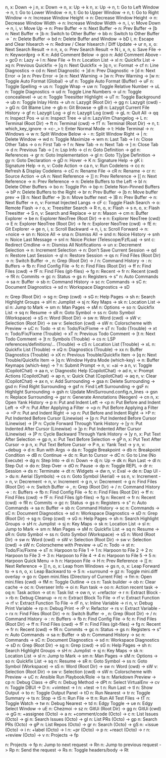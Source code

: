 n, x: Down -> j
n, x: Down -> <Down>
n, x: Up -> k
n, x: Up -> <Up>
n, t: Go to Left Window -> <C-h>
n, t: Go to Lower Window -> <C-j>
n, t: Go to Upper Window -> <C-k>
n, t: Go to Right Window -> <C-l>
n: Increase Window Height -> <C-Up>
n: Decrease Window Height -> <C-Down>
n: Decrease Window Width -> <C-Left>
n: Increase Window Width -> <C-Right>
n, i, v: Move Down -> <A-j>
n, i, v: Move Up -> <A-k>
n: Prev Buffer -> <S-h>
n: Next Buffer -> <S-l>
n: Prev Buffer -> [b
n: Next Buffer -> ]b
n: Switch to Other Buffer -> <leader>bb
n: Switch to Other Buffer -> <leader>`
n: Delete Buffer -> <leader>bd
n: Delete Buffer and Window -> <leader>bD
i, n: Escape and Clear hlsearch -> <esc>
n: Redraw / Clear hlsearch / Diff Update -> <leader>ur
n, x, o: Next Search Result -> n
n, x, o: Prev Search Result -> N
i, x, n, s: Save File -> <C-s>
n: Keywordprg -> <leader>K
n: Add Comment Below -> gco
n: Add Comment Above -> gcO
n: Lazy -> <leader>l
n: New File -> <leader>fn
n: Location List -> <leader>xl
n: Quickfix List -> <leader>xq
n: Previous Quickfix -> [q
n: Next Quickfix -> ]q
n, v: Format -> <leader>cf
n: Line Diagnostics -> <leader>cd
n: Next Diagnostic -> ]d
n: Prev Diagnostic -> [d
n: Next Error -> ]e
n: Prev Error -> [e
n: Next Warning -> ]w
n: Prev Warning -> [w
n: Toggle Auto Format (Global) -> <leader>uf
n: Toggle Auto Format (Buffer) -> <leader>uF
n: Toggle Spelling -> <leader>us
n: Toggle Wrap -> <leader>uw
n: Toggle Relative Number -> <leader>uL
n: Toggle Diagnostics -> <leader>ud
n: Toggle Line Numbers -> <leader>ul
n: Toggle conceallevel -> <leader>uc
n: Toggle Treesitter Highlight -> <leader>uT
n: Toggle Background -> <leader>ub
n: Toggle Inlay Hints -> <leader>uh
n: Lazygit (Root Dir) -> <leader>gg
n: Lazygit (cwd) -> <leader>gG
n: Git Blame Line -> <leader>gb
n: Git Browse -> <leader>gB
n: Lazygit Current File History -> <leader>gf
n: Lazygit Log -> <leader>gl
n: Lazygit Log (cwd) -> <leader>gL
n: Quit All -> <leader>qq
n: Inspect Pos -> <leader>ui
n: Inspect Tree -> <leader>uI
n: LazyVim Changelog -> <leader>L
n: Terminal (Root Dir) -> <leader>ft
n: Terminal (cwd) -> <leader>fT
n: Terminal (Root Dir) -> <c-/>
n, t: which_key_ignore -> <c-_>
t: Enter Normal Mode -> <esc><esc>
t: Hide Terminal -> <C-/>
n: Windows -> <leader>w
n: Split Window Below -> <leader>-
n: Split Window Right -> <leader>|
n: Delete Window -> <leader>wd
n: Toggle Maximize -> <leader>wm
n: Last Tab -> <leader><tab>l
n: Close Other Tabs -> <leader><tab>o
n: First Tab -> <leader><tab>f
n: New Tab -> <leader><tab><tab>
n: Next Tab -> <leader><tab>]
n: Close Tab -> <leader><tab>d
n: Previous Tab -> <leader><tab>[
n: Lsp Info -> <leader>cl
n: Goto Definition -> gd
n: References -> gr
n: Goto Implementation -> gI
n: Goto T[y]pe Definition -> gy
n: Goto Declaration -> gD
n: Hover -> K
n: Signature Help -> gK
i: Signature Help -> <c-k>
n, v: Code Action -> <leader>ca
n, v: Run Codelens -> <leader>cc
n: Refresh & Display Codelens -> <leader>cC
n: Rename File -> <leader>cR
n: Rename -> <leader>cr
n: Source Action -> <leader>cA
n: Next Reference -> ]]
n: Prev Reference -> [[
n: Next Reference -> <a-n>
n: Prev Reference -> <a-p>
n: Delete Buffers to the Left -> <leader>bl
n: Delete Other Buffers -> <leader>bo
n: Toggle Pin -> <leader>bp
n: Delete Non-Pinned Buffers -> <leader>bP
n: Delete Buffers to the Right -> <leader>br
n: Prev Buffer -> [b
n: Move buffer prev -> [B
n: Next Buffer -> ]b
n: Move buffer next -> ]B
n: Prev Buffer -> <S-h>
n: Next Buffer -> <S-l>
n, v: Format Injected Langs -> <leader>cF
c: Toggle Flash Search -> <c-s>
o: Remote Flash -> r
o, x: Treesitter Search -> R
n, o, x: Flash -> s
n, o, x: Flash Treesitter -> S
n, v: Search and Replace -> <leader>sr
n: Mason -> <leader>cm
n: Buffer Explorer -> <leader>be
n: Explorer NeoTree (Root Dir) -> <leader>e
n: Explorer NeoTree (cwd) -> <leader>E
n: Explorer NeoTree (Root Dir) -> <leader>fe
n: Explorer NeoTree (cwd) -> <leader>fE
n: Git Explorer -> <leader>ge
n, i, s: Scroll Backward -> <c-b>
n, i, s: Scroll Forward -> <c-f>
n: +noice -> <leader>sn
n: Noice All -> <leader>sna
n: Dismiss All -> <leader>snd
n: Noice History -> <leader>snh
n: Noice Last Message -> <leader>snl
n: Noice Picker (Telescope/FzfLua) -> <leader>snt
c: Redirect Cmdline -> <S-Enter>
n: Dismiss All Notifications -> <leader>un
x: Decrement Selection -> <bs>
n: Increment Selection -> <c-space>
n: Don't Save Current Session -> <leader>qd
n: Restore Last Session -> <leader>ql
n: Restore Session -> <leader>qs
n: Find Files (Root Dir) -> <leader><space>
n: Switch Buffer -> <leader>,
n: Grep (Root Dir) -> <leader>/
n: Command History -> <leader>:
n: Buffers -> <leader>fb
n: Find Config File -> <leader>fc
n: Find Files (Root Dir) -> <leader>ff
n: Find Files (cwd) -> <leader>fF
n: Find Files (git-files) -> <leader>fg
n: Recent -> <leader>fr
n: Recent (cwd) -> <leader>fR
n: Commits -> <leader>gc
n: Status -> <leader>gs
n: Registers -> <leader>s"
n: Auto Commands -> <leader>sa
n: Buffer -> <leader>sb
n: Command History -> <leader>sc
n: Commands -> <leader>sC
n: Document Diagnostics -> <leader>sd
n: Workspace Diagnostics -> <leader>sD
<!--SR:!2024-08-13,1,230-->
n: Grep (Root Dir) -> <leader>sg
n: Grep (cwd) -> <leader>sG
n: Help Pages -> <leader>sh
n: Search Highlight Groups -> <leader>sH
n: Jumplist -> <leader>sj
n: Key Maps -> <leader>sk
n: Location List -> <leader>sl
n: Jump to Mark -> <leader>sm
n: Man Pages -> <leader>sM
n: Options -> <leader>so
n: Quickfix List -> <leader>sq
n: Resume -> <leader>sR
n: Goto Symbol -> <leader>ss
n: Goto Symbol (Workspace) -> <leader>sS
n: Word (Root Dir) -> <leader>sw
n: Word (cwd) -> <leader>sW
v: Selection (Root Dir) -> <leader>sw
v: Selection (cwd) -> <leader>sW
n: Colorscheme with Preview -> <leader>uC
n: Todo -> <leader>st
n: Todo/Fix/Fixme -> <leader>sT
n: Todo (Trouble) -> <leader>xt
n: Todo/Fix/Fixme (Trouble) -> <leader>xT
n: Previous Todo Comment -> [t
n: Next Todo Comment -> ]t
n: Symbols (Trouble) -> <leader>cs
n: LSP references/definitions/... (Trouble) -> <leader>cS
n: Location List (Trouble) -> <leader>xL
n: Quickfix List (Trouble) -> <leader>xQ
n: Diagnostics (Trouble) -> <leader>xx
n: Buffer Diagnostics (Trouble) -> <leader>xX
n: Previous Trouble/Quickfix Item -> [q
n: Next Trouble/Quickfix Item -> ]q
n: Window Hydra Mode (which-key) -> <c-w><space>
n: Buffer Keymaps (which-key) -> <leader>?
n: Submit Prompt -> <c-s>
n, v: +ai -> <leader>a
n, v: Toggle (CopilotChat) -> <leader>aa
n, v: Diagnostic Help (CopilotChat) -> <leader>ad
n, v: Prompt Actions (CopilotChat) -> <leader>ap
n, v: Quick Chat (CopilotChat) -> <leader>aq
n, v: Clear (CopilotChat) -> <leader>ax
n, v: Add Surrounding -> gsa
n: Delete Surrounding -> gsd
n: Find Right Surrounding -> gsf
n: Find Left Surrounding -> gsF
n: Highlight Surrounding -> gsh
n: Update MiniSurround.config.n_lines -> gsn
n: Replace Surrounding -> gsr
n: Generate Annotations (Neogen) -> <leader>cn
n, x: Open Yank History -> <leader>p
n: Put and Indent Left -> <p
n: Put Before and Indent Left -> <P
n: Put After Applying a Filter -> =p
n: Put Before Applying a Filter -> =P
n: Put and Indent Right -> >p
n: Put Before and Indent Right -> >P
n: Put Indented Before Cursor (Linewise) -> [p
n: Put Indented Before Cursor (Linewise) -> [P
n: Cycle Forward Through Yank History -> [y
n: Put Indented After Cursor (Linewise) -> ]p
n: Put Indented After Cursor (Linewise) -> ]P
n: Cycle Backward Through Yank History -> ]y
n, x: Put Text After Selection -> gp
n, x: Put Text Before Selection -> gP
n, x: Put Text After Cursor -> p
n, x: Put Text Before Cursor -> P
n, x: Yank Text -> y
n, v: +debug -> <leader>d
n: Run with Args -> <leader>da
n: Toggle Breakpoint -> <leader>db
n: Breakpoint Condition -> <leader>dB
n: Continue -> <leader>dc
n: Run to Cursor -> <leader>dC
n: Go to Line (No Execute) -> <leader>dg
n: Step Into -> <leader>di
n: Down -> <leader>dj
n: Up -> <leader>dk
n: Run Last -> <leader>dl
n: Step Out -> <leader>do
n: Step Over -> <leader>dO
n: Pause -> <leader>dp
n: Toggle REPL -> <leader>dr
n: Session -> <leader>ds
n: Terminate -> <leader>dt
n: Widgets -> <leader>dw
n, v: Eval -> <leader>de
n: Dap UI -> <leader>du
n: Aerial (Symbols) -> <leader>cs
n: Goto Symbol (Aerial) -> <leader>ss
n, v: Increment -> <C-a>
n, v: Decrement -> <C-x>
n, v: Increment -> g<C-a>
n, v: Decrement -> g<C-x>
n: Find Files (Root Dir) -> <leader><space>
n: Switch Buffer -> <leader>,
n: Grep (Root Dir) -> <leader>/
n: Command History -> <leader>:
n: Buffers -> <leader>fb
n: Find Config File -> <leader>fc
n: Find Files (Root Dir) -> <leader>ff
n: Find Files (cwd) -> <leader>fF
n: Find Files (git-files) -> <leader>fg
n: Recent -> <leader>fr
n: Recent (cwd) -> <leader>fR
n: Commits -> <leader>gc
n: Status -> <leader>gs
n: Registers -> <leader>s"
n: Auto Commands -> <leader>sa
n: Buffer -> <leader>sb
n: Command History -> <leader>sc
n: Commands -> <leader>sC
n: Document Diagnostics -> <leader>sd
n: Workspace Diagnostics -> <leader>sD
n: Grep (Root Dir) -> <leader>sg
n: Grep (cwd) -> <leader>sG
n: Help Pages -> <leader>sh
n: Search Highlight Groups -> <leader>sH
n: Jumplist -> <leader>sj
n: Key Maps -> <leader>sk
n: Location List -> <leader>sl
n: Jump to Mark -> <leader>sm
n: Man Pages -> <leader>sM
n: Quickfix List -> <leader>sq
n: Resume -> <leader>sR
n: Goto Symbol -> <leader>ss
n: Goto Symbol (Workspace) -> <leader>sS
n: Word (Root Dir) -> <leader>sw
n: Word (cwd) -> <leader>sW
v: Selection (Root Dir) -> <leader>sw
v: Selection (cwd) -> <leader>sW
n: Colorscheme with Preview -> <leader>uC
n: Todo -> <leader>st
n: Todo/Fix/Fixme -> <leader>sT
n: Harpoon to File 1 -> <leader>1
n: Harpoon to File 2 -> <leader>2
n: Harpoon to File 3 -> <leader>3
n: Harpoon to File 4 -> <leader>4
n: Harpoon to File 5 -> <leader>5
n: Harpoon Quick Menu -> <leader>h
n: Harpoon File -> <leader>H
n: Prev Reference -> [[
n: Next Reference -> ]]
n, o, x: Leap from Windows -> gs
n, o, x: Leap Forward to -> s
n, o, x: Leap Backward to -> S
n: +surround -> gz
n: Toggle mini.diff overlay -> <leader>go
n: Open mini.files (Directory of Current File) -> <leader>fm
n: Open mini.files (cwd) -> <leader>fM
n: Toggle Outline -> <leader>cs
n: Task builder -> <leader>ob
n: Clear cache -> <leader>oc
n: Overseer Info -> <leader>oi
n: Run task -> <leader>oo
n: Action recent task -> <leader>oq
n: Task action -> <leader>ot
n: Task list -> <leader>ow
n, v: +refactor -> <leader>r
n: Extract Block -> <leader>rb
n: Debug Cleanup -> <leader>rc
n: Extract Block To File -> <leader>rf
v: Extract Function -> <leader>rf
v: Extract Function To File -> <leader>rF
n, v: Inline Variable -> <leader>ri
n, v: Debug Print Variable -> <leader>rp
n: Debug Print -> <leader>rP
v: Refactor -> <leader>rs
v: Extract Variable -> <leader>rx
n: Find Files (Root Dir) -> <leader><space>
n: Switch Buffer -> <leader>,
n: Grep (Root Dir) -> <leader>/
n: Command History -> <leader>:
n: Buffers -> <leader>fb
n: Find Config File -> <leader>fc
n: Find Files (Root Dir) -> <leader>ff
n: Find Files (cwd) -> <leader>fF
n: Find Files (git-files) -> <leader>fg
n: Recent -> <leader>fr
n: Recent (cwd) -> <leader>fR
n: Commits -> <leader>gc
n: Status -> <leader>gs
n: Registers -> <leader>s"
n: Auto Commands -> <leader>sa
n: Buffer -> <leader>sb
n: Command History -> <leader>sc
n: Commands -> <leader>sC
n: Document Diagnostics -> <leader>sd
n: Workspace Diagnostics -> <leader>sD
n: Grep (Root Dir) -> <leader>sg
n: Grep (cwd) -> <leader>sG
n: Help Pages -> <leader>sh
n: Search Highlight Groups -> <leader>sH
n: Jumplist -> <leader>sj
n: Key Maps -> <leader>sk
n: Location List -> <leader>sl
n: Jump to Mark -> <leader>sm
n: Man Pages -> <leader>sM
n: Options -> <leader>so
n: Quickfix List -> <leader>sq
n: Resume -> <leader>sR
n: Goto Symbol -> <leader>ss
n: Goto Symbol (Workspace) -> <leader>sS
n: Word (Root Dir) -> <leader>sw
n: Word (cwd) -> <leader>sW
v: Selection (Root Dir) -> <leader>sw
v: Selection (cwd) -> <leader>sW
n: Colorscheme with Preview -> <leader>uC
n: Ansible Run Playbook/Role -> <leader>ta
n: Markdown Preview -> <leader>cp
n: Debug Class -> <leader>dPc
n: Debug Method -> <leader>dPt
n: Select VirtualEnv -> <leader>cv
n: Toggle DBUI -> <leader>D
n: +vimtext -> <localLeader>l
n: +test -> <leader>t
n: Run Last -> <leader>tl
n: Show Output -> <leader>to
n: Toggle Output Panel -> <leader>tO
n: Run Nearest -> <leader>tr
n: Toggle Summary -> <leader>ts
n: Stop -> <leader>tS
n: Run File -> <leader>tt
n: Run All Test Files -> <leader>tT
n: Toggle Watch -> <leader>tw
n: Debug Nearest -> <leader>td
n: Edgy Toggle -> <leader>ue
n: Edgy Select Window -> <leader>uE
n: Chezmoi -> <leader>sz
n: GitUi (Root Dir) -> <leader>gg
n: GitUi (cwd) -> <leader>gG
n: +assignee (Octo) -> <leader>a
n: +comment/code (Octo) -> <leader>c
n: List Issues (Octo) -> <leader>gi
n: Search Issues (Octo) -> <leader>gI
n: List PRs (Octo) -> <leader>gp
n: Search PRs (Octo) -> <leader>gP
n: List Repos (Octo) -> <leader>gr
n: Search (Octo) -> <leader>gS
n: +issue (Octo) -> <leader>i
n: +label (Octo) -> <leader>l
n: +pr (Octo) -> <leader>p
n: +react (Octo) -> <leader>r
n: +review (Octo) -> <leader>v
n: Projects -> <leader>fp
<!--SR:!2024-08-15,3,250-->
n: Projects -> <leader>fp
n: Jump to next request -> <leader>Rn
n: Jump to previous request -> <leader>Rp
n: Send the request -> <leader>Rs
n: Toggle headers/body -> <leader>Rt
